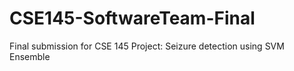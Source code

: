 # CSE145-SoftwareTeam-Final
Final submission for CSE 145 Project: Seizure detection using SVM Ensemble 
